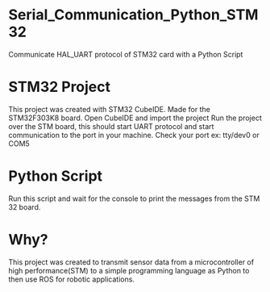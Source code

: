# Serial_Communication_Python_STM32
 Communicate HAL_UART protocol of STM32 card with a Python Script

# STM32 Project
This project was created with STM32 CubeIDE. Made for the STM32F303K8 board. 
Open CubeIDE and import the project
Run the project over the STM board, this should start UART protocol and start communication to the port in your machine.
Check your port ex: tty/dev0 or COM5

# Python Script
Run this script and wait for the console to print the messages from the STM 32 board.

# Why?
This project was created to transmit sensor data from a microcontroller of high performance(STM) to a simple programming language as Python to then use ROS for robotic applications.
